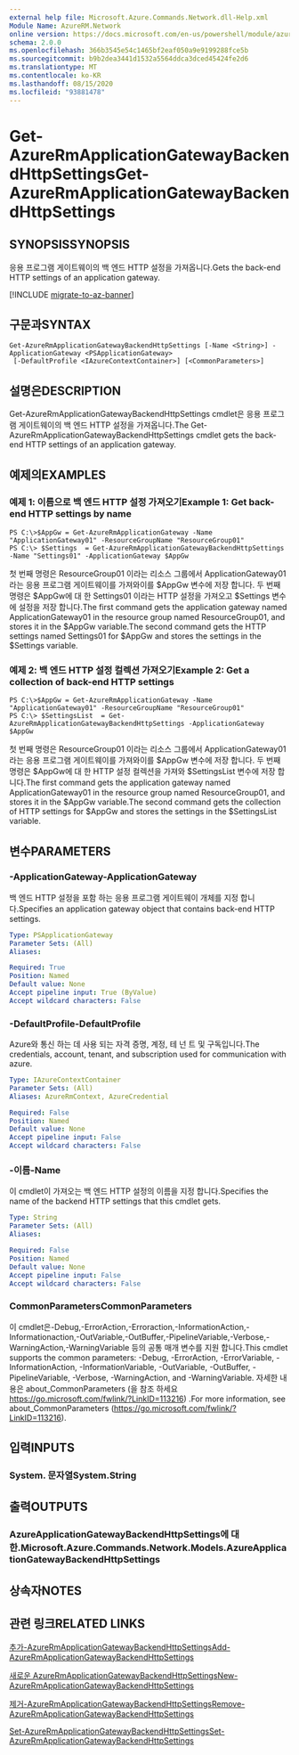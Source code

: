 ```yaml
---
external help file: Microsoft.Azure.Commands.Network.dll-Help.xml
Module Name: AzureRM.Network
online version: https://docs.microsoft.com/en-us/powershell/module/azurerm.network/get-azurermapplicationgatewaybackendhttpsettings
schema: 2.0.0
ms.openlocfilehash: 366b3545e54c1465bf2eaf050a9e9199288fce5b
ms.sourcegitcommit: b9b2dea3441d1532a5564ddca3dced45424fe2d6
ms.translationtype: MT
ms.contentlocale: ko-KR
ms.lasthandoff: 08/15/2020
ms.locfileid: "93881478"
---
```

# <span data-ttu-id="44cb4-101">Get-AzureRmApplicationGatewayBackendHttpSettings</span><span class="sxs-lookup"><span data-stu-id="44cb4-101">Get-AzureRmApplicationGatewayBackendHttpSettings</span></span>

## <span data-ttu-id="44cb4-102">SYNOPSIS</span><span class="sxs-lookup"><span data-stu-id="44cb4-102">SYNOPSIS</span></span>
<span data-ttu-id="44cb4-103">응용 프로그램 게이트웨이의 백 엔드 HTTP 설정을 가져옵니다.</span><span class="sxs-lookup"><span data-stu-id="44cb4-103">Gets the back-end HTTP settings of an application gateway.</span></span>

[!INCLUDE [migrate-to-az-banner](../../includes/migrate-to-az-banner.md)]

## <span data-ttu-id="44cb4-104">구문과</span><span class="sxs-lookup"><span data-stu-id="44cb4-104">SYNTAX</span></span>

```
Get-AzureRmApplicationGatewayBackendHttpSettings [-Name <String>] -ApplicationGateway <PSApplicationGateway>
 [-DefaultProfile <IAzureContextContainer>] [<CommonParameters>]
```

## <span data-ttu-id="44cb4-105">설명은</span><span class="sxs-lookup"><span data-stu-id="44cb4-105">DESCRIPTION</span></span>
<span data-ttu-id="44cb4-106">Get-AzureRmApplicationGatewayBackendHttpSettings cmdlet은 응용 프로그램 게이트웨이의 백 엔드 HTTP 설정을 가져옵니다.</span><span class="sxs-lookup"><span data-stu-id="44cb4-106">The Get-AzureRmApplicationGatewayBackendHttpSettings cmdlet gets the back-end HTTP settings of an application gateway.</span></span>

## <span data-ttu-id="44cb4-107">예제의</span><span class="sxs-lookup"><span data-stu-id="44cb4-107">EXAMPLES</span></span>

### <span data-ttu-id="44cb4-108">예제 1: 이름으로 백 엔드 HTTP 설정 가져오기</span><span class="sxs-lookup"><span data-stu-id="44cb4-108">Example 1: Get back-end HTTP settings by name</span></span>
```
PS C:\>$AppGw = Get-AzureRmApplicationGateway -Name "ApplicationGateway01" -ResourceGroupName "ResourceGroup01"
PS C:\> $Settings  = Get-AzureRmApplicationGatewayBackendHttpSettings -Name "Settings01" -ApplicationGateway $AppGw
```

<span data-ttu-id="44cb4-109">첫 번째 명령은 ResourceGroup01 이라는 리소스 그룹에서 ApplicationGateway01 라는 응용 프로그램 게이트웨이를 가져와이를 $AppGw 변수에 저장 합니다. 두 번째 명령은 $AppGw에 대 한 Settings01 이라는 HTTP 설정을 가져오고 $Settings 변수에 설정을 저장 합니다.</span><span class="sxs-lookup"><span data-stu-id="44cb4-109">The first command gets the application gateway named ApplicationGateway01 in the resource group named ResourceGroup01, and stores it in the $AppGw variable.The second command gets the HTTP settings named Settings01 for $AppGw and stores the settings in the $Settings variable.</span></span>

### <span data-ttu-id="44cb4-110">예제 2: 백 엔드 HTTP 설정 컬렉션 가져오기</span><span class="sxs-lookup"><span data-stu-id="44cb4-110">Example 2: Get a collection of back-end HTTP settings</span></span>
```
PS C:\>$AppGw = Get-AzureRmApplicationGateway -Name "ApplicationGateway01" -ResourceGroupName "ResourceGroup01"
PS C:\> $SettingsList  = Get-AzureRmApplicationGatewayBackendHttpSettings -ApplicationGateway $AppGw
```

<span data-ttu-id="44cb4-111">첫 번째 명령은 ResourceGroup01 이라는 리소스 그룹에서 ApplicationGateway01 라는 응용 프로그램 게이트웨이를 가져와이를 $AppGw 변수에 저장 합니다. 두 번째 명령은 $AppGw에 대 한 HTTP 설정 컬렉션을 가져와 $SettingsList 변수에 저장 합니다.</span><span class="sxs-lookup"><span data-stu-id="44cb4-111">The first command gets the application gateway named ApplicationGateway01 in the resource group named ResourceGroup01, and stores it in the $AppGw variable.The second command gets the collection of HTTP settings for $AppGw and stores the settings in the $SettingsList variable.</span></span>

## <span data-ttu-id="44cb4-112">변수</span><span class="sxs-lookup"><span data-stu-id="44cb4-112">PARAMETERS</span></span>

### <span data-ttu-id="44cb4-113">-ApplicationGateway</span><span class="sxs-lookup"><span data-stu-id="44cb4-113">-ApplicationGateway</span></span>
<span data-ttu-id="44cb4-114">백 엔드 HTTP 설정을 포함 하는 응용 프로그램 게이트웨이 개체를 지정 합니다.</span><span class="sxs-lookup"><span data-stu-id="44cb4-114">Specifies an application gateway object that contains back-end HTTP settings.</span></span>

```yaml
Type: PSApplicationGateway
Parameter Sets: (All)
Aliases: 

Required: True
Position: Named
Default value: None
Accept pipeline input: True (ByValue)
Accept wildcard characters: False
```

### <span data-ttu-id="44cb4-115">-DefaultProfile</span><span class="sxs-lookup"><span data-stu-id="44cb4-115">-DefaultProfile</span></span>
<span data-ttu-id="44cb4-116">Azure와 통신 하는 데 사용 되는 자격 증명, 계정, 테 넌 트 및 구독입니다.</span><span class="sxs-lookup"><span data-stu-id="44cb4-116">The credentials, account, tenant, and subscription used for communication with azure.</span></span>

```yaml
Type: IAzureContextContainer
Parameter Sets: (All)
Aliases: AzureRmContext, AzureCredential

Required: False
Position: Named
Default value: None
Accept pipeline input: False
Accept wildcard characters: False
```

### <span data-ttu-id="44cb4-117">-이름</span><span class="sxs-lookup"><span data-stu-id="44cb4-117">-Name</span></span>
<span data-ttu-id="44cb4-118">이 cmdlet이 가져오는 백 엔드 HTTP 설정의 이름을 지정 합니다.</span><span class="sxs-lookup"><span data-stu-id="44cb4-118">Specifies the name of the backend HTTP settings that this cmdlet gets.</span></span>

```yaml
Type: String
Parameter Sets: (All)
Aliases: 

Required: False
Position: Named
Default value: None
Accept pipeline input: False
Accept wildcard characters: False
```

### <span data-ttu-id="44cb4-119">CommonParameters</span><span class="sxs-lookup"><span data-stu-id="44cb4-119">CommonParameters</span></span>
<span data-ttu-id="44cb4-120">이 cmdlet은-Debug,-ErrorAction,-Erroraction,-InformationAction,-Informationaction,-OutVariable,-OutBuffer,-PipelineVariable,-Verbose,-WarningAction,-WarningVariable 등의 공통 매개 변수를 지원 합니다.</span><span class="sxs-lookup"><span data-stu-id="44cb4-120">This cmdlet supports the common parameters: -Debug, -ErrorAction, -ErrorVariable, -InformationAction, -InformationVariable, -OutVariable, -OutBuffer, -PipelineVariable, -Verbose, -WarningAction, and -WarningVariable.</span></span> <span data-ttu-id="44cb4-121">자세한 내용은 about_CommonParameters (을 참조 하세요 https://go.microsoft.com/fwlink/?LinkID=113216) .</span><span class="sxs-lookup"><span data-stu-id="44cb4-121">For more information, see about_CommonParameters (https://go.microsoft.com/fwlink/?LinkID=113216).</span></span>

## <span data-ttu-id="44cb4-122">입력</span><span class="sxs-lookup"><span data-stu-id="44cb4-122">INPUTS</span></span>

### <span data-ttu-id="44cb4-123">System. 문자열</span><span class="sxs-lookup"><span data-stu-id="44cb4-123">System.String</span></span>

## <span data-ttu-id="44cb4-124">출력</span><span class="sxs-lookup"><span data-stu-id="44cb4-124">OUTPUTS</span></span>

### <span data-ttu-id="44cb4-125">AzureApplicationGatewayBackendHttpSettings에 대 한.</span><span class="sxs-lookup"><span data-stu-id="44cb4-125">Microsoft.Azure.Commands.Network.Models.AzureApplicationGatewayBackendHttpSettings</span></span>

## <span data-ttu-id="44cb4-126">상속자</span><span class="sxs-lookup"><span data-stu-id="44cb4-126">NOTES</span></span>

## <span data-ttu-id="44cb4-127">관련 링크</span><span class="sxs-lookup"><span data-stu-id="44cb4-127">RELATED LINKS</span></span>

[<span data-ttu-id="44cb4-128">추가-AzureRmApplicationGatewayBackendHttpSettings</span><span class="sxs-lookup"><span data-stu-id="44cb4-128">Add-AzureRmApplicationGatewayBackendHttpSettings</span></span>]()

[<span data-ttu-id="44cb4-129">새로운 AzureRmApplicationGatewayBackendHttpSettings</span><span class="sxs-lookup"><span data-stu-id="44cb4-129">New-AzureRmApplicationGatewayBackendHttpSettings</span></span>]()

[<span data-ttu-id="44cb4-130">제거-AzureRmApplicationGatewayBackendHttpSettings</span><span class="sxs-lookup"><span data-stu-id="44cb4-130">Remove-AzureRmApplicationGatewayBackendHttpSettings</span></span>]()

[<span data-ttu-id="44cb4-131">Set-AzureRmApplicationGatewayBackendHttpSettings</span><span class="sxs-lookup"><span data-stu-id="44cb4-131">Set-AzureRmApplicationGatewayBackendHttpSettings</span></span>]()

